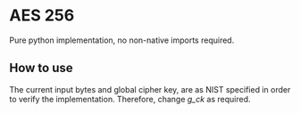 # AES 256

Pure python implementation, no non-native imports required. 

## How to use

The current input bytes and global cipher key, are as NIST specified in order to verify the implementation. Therefore, change *g_ck* as required. 


